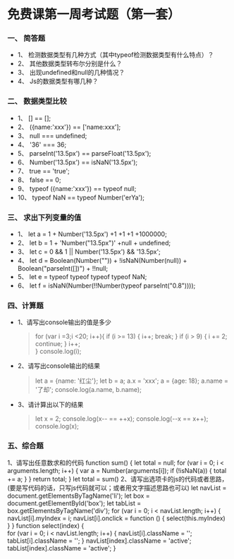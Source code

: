 # 免费课第一周考试题（第一套）

### 一、    简答题
- 1、	检测数据类型有几种方式（其中typeof检测数据类型有什么特点）？
    <!-- typepof  返回的结果是一个包含值所属类型的字符串  不能够区分 null、普通对象、数组，因为他们的返回值都是 'object'
    instanceof 检测某个实例是否属于这个类
    constructor 基于构造函数
    object.prototype.toString.call 获取当前实例的所属类信息 -->
- 2、	其他数据类型转布尔分别是什么？
    <!-- 0 NAN '' null undefined 这五种是false  其他都是true -->
- 3、	出现undefined和null的几种情况？
    <!-- 预期中有用null  最终也可能没有
    undefined是预料之外 -->
- 4、	Js的数据类型有哪几种？
    <!-- 基本 number string boolean null undefined 
    复杂 object 数组 正则 function -->


### 二、	数据类型比较
- 1、	[] == [];    <!-- false -->
- 2、	({name:'xxx'}) == ['name:xxx'];    <!-- false -->
- 3、	null === undefined;    <!-- false     -->
- 4、	'36' === 36;<!-- false -->
- 5、	parseInt('13.5px') == parseFloat('13.5px');<!-- false -->
- 6、	Number('13.5px') == isNaN('13.5px');<!-- false -->
- 7、	true == 'true';<!-- false -->
- 8、	false == 0;<!-- true -->
- 9、	typeof  ({name:'xxx'}) == typeof  null;<!-- true -->
- 10、	typeof  NaN == typeof Number('erYa');<!-- true -->
    
### 三、	求出下列变量的值
- 1、	let a = 1 + Number('13.5px') +1 +1 +1 +1000000;<!-- NaN -->
- 2、	let b = 1 + 'Number("13.5px")' +null + undefined;<!-- '1Number("13.5px")nullundefined' -->
- 3、	let c = 0 && 1  ||  Number('13.5px')  &&  '13.5px';<!-- NaN -->
- 4、	let d = Boolean(Number("")) + !isNaN(Number(null)) + Boolean("parseInt([])") + !!null;<!-- 2 -->
- 5、	let e = typeof  typeof  typeof   typeof   NaN;<!-- 'string' -->
- 6、	let f = isNaN(Number(!!Number(typeof parseInt("0.8"))));<!-- 0 -->

### 四、计算题
- 1、请写出console输出的值是多少

  > for (var i =3;i <20; i++){
        if (i >= 13) {
            i++;
            break;
        }
        if (i > 9) {
            i += 2;
            continue;
        }
        i++;    
    }
    console.log(i);<!-- 15 -->
    
- 2、请写出console输出的结果

	> let  a  = {name: '红尘'};
      let  b = a;
      a.x = 'xxx';
      a = {age: 18};
      a.name = '了却';
      console.log(a.name, b.name); <!-- 了却 红尘 -->
      
- 3、请计算出以下的结果

    > let x = 2;
      console.log(x--  ==  ++x);<!-- true  -->
      console.log(--x  ==  x++);<!-- true  -->
      console.log(x);<!-- 2  -->
      

### 五、综合题
1、请写出任意数求和的代码
    function sum() {
        let total = null;
        for (var i = 0; i < arguments.length; i++) {
        var a = Number(arguments[i]);
        if (!isNaN(a)) {
          total += a;
        }
        }
        return total;
    }
    let total = sum()
2、请写出选项卡的js的代码或者思路，(要是写代码的话，只写js代码就可以；或者用文字描述思路也可以)
    <!-- 先获取3个li（人名那个模块） -->
    let navList = document.getElementsByTagName('li'); 
    <!-- 获取隐藏那三个div所在的大div -->
    let box = document.getElementById('box');
    <!-- 获取三个div -->
    let tabList = box.getElementsByTagName('div'); 
    <!-- 创建一个for循环 -->
    for (var i = 0; i < navList.length; i++) {
        <!-- 储存i的值 -->
        navList[i].myIndex = i; 
        <!-- 点击事件函数 -->
        navList[i].onclick = function () {
        <!-- 当前操作选项 -->
        select(this.myIndex)
      }
    }
    <!-- 函数部分赋予上面 -->
    function select(index) {       
        for (var i = 0; i < navList.length; i++) {
        <!-- 清除当前div和li的class名字 -->
            navList[i].className = '';
            tabList[i].className = '';
      }
        <!-- 再给对应div和li加上class名字让他变成需要的样式 -->
      navList[index].className = 'active';
      tabList[index].className = 'active';
    }


